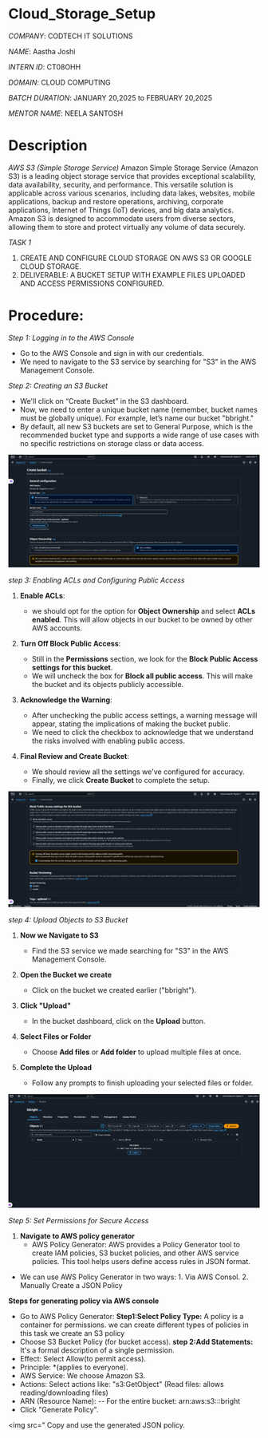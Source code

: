 # Cloud_Storage_Setup

*COMPANY*: CODTECH IT SOLUTIONS 

*NAME*: Aastha Joshi

*INTERN ID*: CT08OHH

*DOMAIN*: CLOUD COMPUTING

*BATCH DURATION*: JANUARY 20,2025 to FEBRUARY 20,2025

*MENTOR NAME*: NEELA SANTOSH

# Description
*AWS S3 (Simple Storage Service)*
Amazon Simple Storage Service (Amazon S3) is a leading object storage service that provides exceptional scalability, data availability, security, and performance. This versatile solution is applicable across various scenarios, including data lakes, websites, mobile applications, backup and restore operations, archiving, corporate applications, Internet of Things (IoT) devices, and big data analytics. Amazon S3 is designed to accommodate users from diverse sectors, allowing them to store and protect virtually any volume of data securely.

*TASK 1*
1. CREATE AND CONFIGURE CLOUD STORAGE ON AWS S3 OR GOOGLE CLOUD STORAGE.
2. DELIVERABLE: A BUCKET SETUP WITH EXAMPLE FILES UPLOADED AND ACCESS PERMISSIONS CONFIGURED.

# Procedure:

*Step 1: Logging in to the AWS Console*
- Go to the AWS Console and sign in with our credentials.
-  We need to navigate to the S3 service by searching for "S3" in the AWS Management Console.

*Step 2: Creating an S3 Bucket*
- We'll click on “Create Bucket” in the S3 dashboard.
- Now, we need to enter a unique bucket name (remember, bucket names must be globally unique). For example, let’s name our bucket "bbright."
- By default, all new S3 buckets are set to General Purpose, which is the recommended bucket type  and supports a wide range of use cases with no specific restrictions on storage class or data access.


<img src="create s3.png">

*step 3: Enabling ACLs and Configuring Public Access*

1. **Enable ACLs**:
   - we should opt for the option for **Object Ownership** and select **ACLs enabled**. This will allow objects in our bucket to be owned by other AWS accounts.

3. **Turn Off Block Public Access**:
   - Still in the **Permissions** section, we look for the **Block Public Access settings for this bucket**.
   - We will uncheck the box for **Block all public access**. This will make the bucket and its objects publicly accessible.

4. **Acknowledge the Warning**:
   - After unchecking the public access settings, a warning message will appear, stating the implications of making the bucket public.
   - We need to click the checkbox to acknowledge that we understand the risks involved with enabling public access.

5. **Final Review and Create Bucket**:
   - We should review all the settings we've configured for accuracy.
   - Finally, we click **Create Bucket** to complete the setup.

<img src="Public access settings for bucket.png">

*step 4:  Upload Objects to S3 Bucket*

1. **Now we Navigate to S3**  
   - Find the S3 service we made searching for "S3" in the AWS Management Console.  

2. **Open the Bucket we create**  
   - Click on the bucket we created earlier ("bbright").  

3. **Click "Upload"**  
   - In the bucket dashboard, click on the **Upload** button.  

4. **Select Files or Folder**  
   - Choose **Add files** or **Add folder** to upload multiple files at once.  

5. **Complete the Upload**  
   - Follow any prompts to finish uploading your selected files or folder.

<img src="Upload objects.png">

*Step 5: Set Permissions for Secure Access*

1. **Navigate to AWS policy generator**
   - AWS Policy Generator: AWS provides a Policy Generator tool to create IAM policies, S3 bucket policies, and other AWS service policies. This tool helps users define access rules in JSON format.

- We can use AWS Policy Generator in two ways:
  1️. Via AWS Consol.
  2️. Manually Create a JSON Policy

**Steps for generating policy via AWS console**
 - Go to AWS Policy Generator:
**Step1:Select Policy Type:**
A policy is a container for permissions. we can create different types of policies in this task we create an S3 policy
- Choose S3 Bucket Policy (for bucket access).
**step 2:Add Statements:**
  It's a formal description of a single permission.
- Effect: Select Allow(to permit access).
- Principle: *(applies to everyone).
- AWS Service: We choose Amazon S3.
- Actions: Select actions like: "s3:GetObject" (Read files: allows reading/downloading files)
- ARN (Resource Name):
  -- For the entire bucket: arn:aws:s3:::bright
- Click "Generate Policy".
  
<img src="
Copy and use the generated JSON policy.


